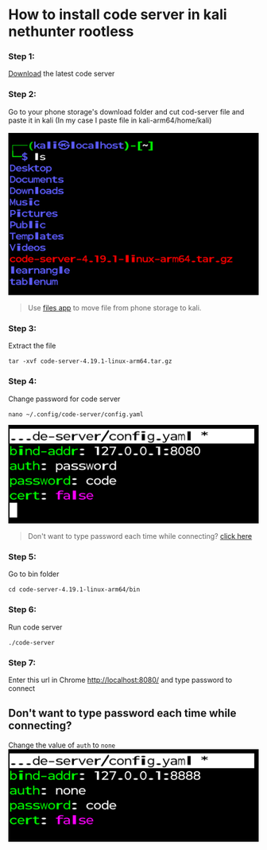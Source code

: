 # How to install code server in kali nethunter rootless

### Step 1: 
[Download](https://github.com/coder/code-server/releases/download/v4.19.1/code-server-4.19.1-linux-arm64.tar.gz) the latest code server

### Step 2:
Go to your phone storage's download folder and cut cod-server file and paste it in kali (In my case I paste file in kali-arm64/home/kali)
<br><br>
![](ls.png)

> Use [files app](https://play.google.com/store/apps/details?id=com.marc.files) to move file from phone storage to kali.

### Step 3:
Extract the file 
```linux
tar -xvf code-server-4.19.1-linux-arm64.tar.gz
```

### Step 4: 
Change password for code server
```
nano ~/.config/code-server/config.yaml
```
![](pass.png)

> Don't want to type password each time while connecting? [click here](#want-to-type-password-each-time-while-connecting)

### Step 5: 
Go to bin folder
```
cd code-server-4.19.1-linux-arm64/bin
```

### Step 6:
Run code server
```
./code-server
```
### Step 7:
Enter this url in Chrome
[http://localhost:8080/](http://localhost:8080/) and type password to connect 

## Don't want to type password each time while connecting?
Change the value of `auth` to `none`
![](none.png)

